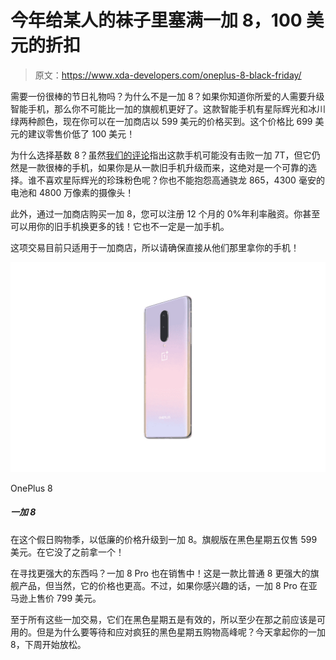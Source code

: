# 今年给某人的袜子里塞满一加 8，100 美元的折扣

> 原文：<https://www.xda-developers.com/oneplus-8-black-friday/>

需要一份很棒的节日礼物吗？为什么不是一加 8？如果你知道你所爱的人需要升级智能手机，那么你不可能比一加的旗舰机更好了。这款智能手机有星际辉光和冰川绿两种颜色，现在你可以在一加商店以 599 美元的价格买到。这个价格比 699 美元的建议零售价低了 100 美元！

为什么选择基数 8？虽然[我们的评论](https://www.xda-developers.com/oneplus-8-xda-review/)指出这款手机可能没有击败一加 7T，但它仍然是一款很棒的手机，如果你是从一款旧手机升级而来，这绝对是一个可靠的选择。谁不喜欢星际辉光的珍珠粉色呢？你也不能抱怨高通骁龙 865，4300 毫安的电池和 4800 万像素的摄像头！

此外，通过一加商店购买一加 8，您可以注册 12 个月的 0%年利率融资。你甚至可以用你的旧手机换更多的钱！它也不一定是一加手机。

这项交易目前只适用于一加商店，所以请确保直接从他们那里拿你的手机！

 <picture>![Upgrade to a OnePlus 8 for cheap this holiday shopping season. The flagship is available for just $599 for Black Friday. Get one before it's gone!](img/b768f4e6335d7e8b77cfc8693e919e9c.png)</picture> 

OnePlus 8

##### 一加 8

在这个假日购物季，以低廉的价格升级到一加 8。旗舰版在黑色星期五仅售 599 美元。在它没了之前拿一个！

在寻找更强大的东西吗？一加 8 Pro 也在销售中！这是一款比普通 8 更强大的旗舰产品，但当然，它的价格也更高。不过，如果你感兴趣的话，一加 8 Pro 在亚马逊上售价 799 美元。

至于所有这些一加交易，它们在黑色星期五是有效的，所以至少在那之前应该是可用的。但是为什么要等待和应对疯狂的黑色星期五购物高峰呢？今天拿起你的一加 8，下周开始放松。
